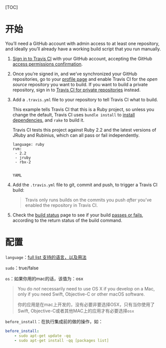 [TOC]



# 开始

You’ll need a GitHub account with admin access to at least one repository, and ideally you’ll already have a working build script that you run manually.

1. [Sign in to Travis CI](https://travis-ci.org/auth) with your GitHub account, accepting the GitHub [access permissions confirmation](https://docs.travis-ci.com/user/github-oauth-scopes).

2. Once you’re signed in, and we’ve synchronized your GitHub repositories, go to your [profile page](https://travis-ci.org/profile) and enable Travis CI for the *open source* repository you want to build. If you want to build a private repository, sign in to [Travis CI for private repositories](https://travis-ci.com/profile) instead.

3. Add a `.travis.yml` file to your repository to tell Travis CI what to build.

   This example tells Travis CI that this is a Ruby project, so unless you change the default, Travis CI uses `bundle install` to [install dependencies](https://docs.travis-ci.com/user/customizing-the-build/#Customizing-the-Installation-Step), and `rake` to build it.

   Travis CI tests this project against Ruby 2.2 and the latest versions of JRuby and Rubinius, which can all pass or fail independently.

   ```
   language: ruby
   rvm:
    - 2.2
    - jruby
    - rbx-2


   YAML
   ```

4. Add the `.travis.yml` file to git, commit and push, to trigger a Travis CI build:

   > Travis only runs builds on the commits you push *after* you’ve enabled the repository in Travis CI.

5. Check the [build status](https://travis-ci.org/) page to see if your build [passes or fails](https://docs.travis-ci.com/user/customizing-the-build/#Breaking-the-Build), according to the return status of the build command.

# 配置

`language`：[full list 支持的语言，以及用法](https://docs.travis-ci.com/user/languages/)

`sudo`：true/false 

`os`：如果你用的mac的话，该值为：osx

> You do *not* necessarily need to use OS X if you develop on a Mac, only if you need Swift, Objective-C or other macOS software.
>
> 你的应用是在mac上开发的，没有必要非要选择OSX，只有当你使用了Swift, Objective-C或者其他MAC上的应用才有必要选择`osx`

`before_install`：在执行集成前的做的操作，如：

```yaml
before_install:
	- sudo apt-get update -qq
	- sudo apt-get install -qq [packages list]
```

